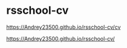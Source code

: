 # rsschool-cv

https://Andrey23500.github.io/rsschool-cv/cv


https://Andrey23500.github.io/rsschool-cv/